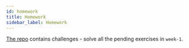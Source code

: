 ```yaml
---
id: homework
title: Homework
sidebar_label: Homework
---
```


[The repo](https://github.com/CodeYourFuture/JavaScript-Core-3-Homework) contains challenges - solve all the pending exercises in `week-1`.
